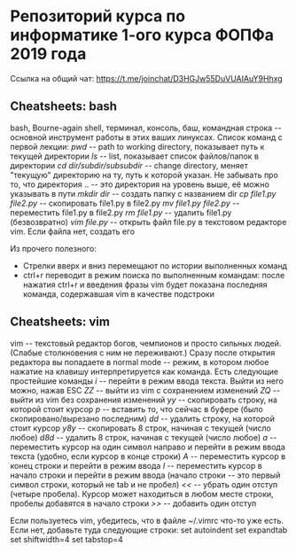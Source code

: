 # Репозиторий курса по информатике 1-ого курса ФОПФа 2019 года
Ссылка на общий чат: https://t.me/joinchat/D3HGJw55DuVUAIAuY9Hhxg

## Cheatsheets: bash
bash, Bourne-again shell, терминал, консоль, баш, командная строка -- основной инструмент работы в этих ваших линуксах. Список команд с первой лекции:
*pwd* -- path to working directory, показывает путь к текущей директории
*ls* -- list, показывает список файлов/папок в директории
*cd dir/subdir/subsubdir* -- change directory, меняет "текущую" директорию на ту, путь к которой указан. Не забывать про то, что директория .. -- это директория на уровень выше, её можно указывать в пути
*mkdir dir* -- создать папку с названием dir
*cp file1.py file2.py* -- скопировать file1.py в file2.py
*mv file1.py file2.py* -- переместить file1.py в file2.py
*rm file1.py* -- удалить file1.py (безвозвратно)
*vim file.py* -- открыть файл file.py в текстовом редакторе vim. Если файла нет, создать его

Из прочего полезного: 
* Стрелки вверх и вниз перемещают по истории выполненных команд 
* ctrl+r переводит в режим поиска по выполненным командам: после нажатия ctrl+r и введения фразы vim будет показана последняя команда, содержавшая vim в качестве подстроки

## Cheatsheets: vim
vim -- текстовый редактор богов, чемпионов и просто сильных людей. (Слабые столкновения с ним не переживают.)
Сразу после открытия редактора вы попадаете в normal mode -- режим, в котором любое нажатие на клавишу интерпретируется как команда. Есть следующие простейшие команды
*i* -- перейти в режим ввода текста. Выйти из него можно, нажав ESC
*ZZ* -- выйти из vim с сохранением изменений
*ZQ* -- выйти из vim без сохранения изменений
*yy* -- скопировать строку, на которой стоит курсор
*p* -- вставить то, что сейчас в буфере (было скопировано/вырезано последним)
*dd* -- удалить строку, на которой стоит курсор
*y8y* -- скопировать 8 строк, начиная с текущей (число любое)
*d8d* -- удалить 8 строк, начиная с текущей (число любое)
*a* -- переместить курсор на один символ направо и перейти в режим ввода текста (удобно, если курсор в конце строки)
*A* -- переместить курсор в конец строки и перейти в режим ввода
*I* -- переместить курсор в начало строки и перейти в режим ввода (начало строки -- это первый символ строки, который не tab и не пробел)
*<<* -- убрать один отступ (четыре пробела). Курсор может находиться в любом месте строки, пробелы добавятся в начало строки
*>>* -- добавить один отступ

Если пользуетесь vim, убедитесь, что в файле ~/.vimrc что-то уже есть. Если нет, добавьте туда следующие строки:
set autoindent
set expandtab
set shiftwidth=4
set tabstop=4
